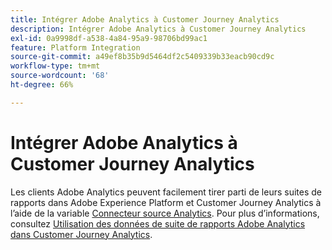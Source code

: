 ```yaml
---
title: Intégrer Adobe Analytics à Customer Journey Analytics
description: Intégrer Adobe Analytics à Customer Journey Analytics
exl-id: 0a9998df-a538-4a84-95a9-98706bd99ac1
feature: Platform Integration
source-git-commit: a49ef8b35b9d5464df2c5409339b33eacb90cd9c
workflow-type: tm+mt
source-wordcount: '68'
ht-degree: 66%

---
```


# Intégrer Adobe Analytics à Customer Journey Analytics

Les clients Adobe Analytics peuvent facilement tirer parti de leurs suites de rapports dans Adobe Experience Platform et Customer Journey Analytics à l’aide de la variable [Connecteur source Analytics](https://experienceleague.adobe.com/docs/experience-platform/sources/connectors/adobe-applications/analytics.html?lang=fr). Pour plus d’informations, consultez [Utilisation des données de suite de rapports Adobe Analytics dans Customer Journey Analytics](/help/getting-started/aa-vs-cja/aa-data-in-cja.md).
